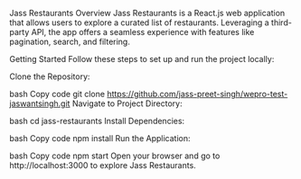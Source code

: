 Jass Restaurants
Overview
Jass Restaurants is a React.js web application that allows users to explore a curated list of restaurants. Leveraging a third-party API, the app offers a seamless experience with features like pagination, search, and filtering.

Getting Started
Follow these steps to set up and run the project locally:

Clone the Repository:

bash
Copy code
git clone https://github.com/jass-preet-singh/wepro-test-jaswantsingh.git
Navigate to Project Directory:

bash
cd jass-restaurants
Install Dependencies:

bash
Copy code
npm install
Run the Application:

bash
Copy code
npm start
Open your browser and go to http://localhost:3000 to explore Jass Restaurants.